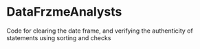# DataFrzmeAnalysts
Code for clearing the date frame, and verifying the authenticity of statements using sorting and checks
